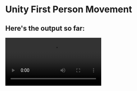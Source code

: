# Unity First Person Movement

## Here's the output so far:
![demo-vid](https://user-images.githubusercontent.com/76458223/156883605-ec48f17e-92b2-4d55-8f5d-d72fa9b841a3.mp4)
